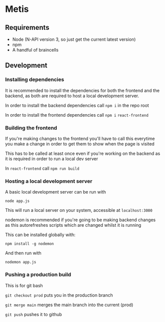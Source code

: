 # Metis

## Requirements
 - Node (N-API version 3, so just get the current latest version)
  - npm
  - A handful of braincells

## Development

### Installing dependencies

It is recommended to install the dependencies for both the frontend and the backend, as both are required to host a local development server.

In order to install the backend dependencies call ```npm i``` in the repo root

In order to install the frontend dependencies call ```npm i``` ```react-frontend```

### Building the frontend

If you're making changes to the frontend you'll have to call this everytime you make a change in order to get them to show when the page is visited 

This has to be called at least once even if you're working on the backend as it is required in order to run a local dev server

In ```react-frontend``` call ```npm run build```

### Hosting a local development server

A basic local development server can be run with

```node app.js```

This will run a local server on your system, accessible at ```localhost:3000```

nodemon is recommended if you're going to be making backend changes as this autorefreshes scripts which are changed whilst it is running

This can be installed globally with:

```npm install -g nodemon```

And then run with

```nodemon app.js```

### Pushing a production build

This is for git bash

```git checkout prod``` puts you in the production branch

```git merge main``` merges the main branch into the current (prod)

```git push``` pushes it to github
